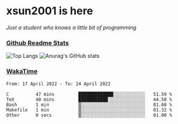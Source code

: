 # xsun2001 is here

*Just a student who knows a little bit of programming*

### [Github Readme Stats](https://github.com/anuraghazra/github-readme-stats)

![Top Langs](https://github-readme-stats.vercel.app/api/top-langs/?username=xsun2001&layout=compact&theme=radical) ![Anurag's GitHub stats](https://github-readme-stats.vercel.app/api?username=xsun2001&show_icons=true&theme=radical)

### [WakaTime](https://wakatime.com)

<!--START_SECTION:waka-->

```text
From: 17 April 2022 - To: 24 April 2022

C          47 mins         █████████████░░░░░░░░░░░░   51.59 %
TeX        40 mins         ███████████░░░░░░░░░░░░░░   44.50 %
Bash       1 min           ▒░░░░░░░░░░░░░░░░░░░░░░░░   01.60 %
Makefile   1 min           ▒░░░░░░░░░░░░░░░░░░░░░░░░   01.32 %
Other      0 secs          ▒░░░░░░░░░░░░░░░░░░░░░░░░   01.00 %
```

<!--END_SECTION:waka-->
